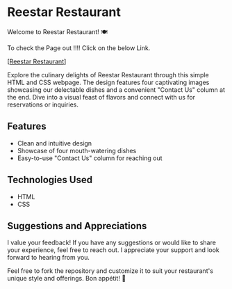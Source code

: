 # Reestar Restaurant

Welcome to Reestar Restaurant! 🍽️

To check the Page out !!!! Click on the below Link. 

[[Reestar Restaurant](https://bucchigiri.github.io/Reestar-Restaurant/)]

Explore the culinary delights of Reestar Restaurant through this simple HTML and CSS webpage. The design features four captivating images showcasing our delectable dishes and a convenient "Contact Us" column at the end. Dive into a visual feast of flavors and connect with us for reservations or inquiries.

## Features
- Clean and intuitive design
- Showcase of four mouth-watering dishes
- Easy-to-use "Contact Us" column for reaching out

## Technologies Used
- HTML
- CSS

## Suggestions and Appreciations
I value your feedback! If you have any suggestions or would like to share your experience, feel free to reach out. I appreciate your support and look forward to hearing from you.

Feel free to fork the repository and customize it to suit your restaurant's unique style and offerings. Bon appétit! 🌟

